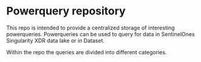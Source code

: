 # Powerquery repository
This repo is intended to provide a centralized storage of interesting powerqueries.
Powerqueries can be used to query for data in SentinelOnes Singularity XDR data lake or in Dataset.

Within the repo the queries are divided into different categories.